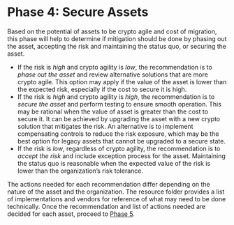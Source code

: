 # Phase 4: Secure Assets
Based on the potential of assets to be crypto agile and cost of migration, this phase will help to determine if mitigation should be done by phasing out the asset, accepting the risk and maintaining the status quo, or securing the asset.

- If the risk is *high* and crypto agility is *low*, the recommendation is to *phase out the asset* and review alternative solutions that are more crypto agile. This option may apply if the value of the asset is lower than the expected risk, especially if the cost to secure it is high.
- If the risk is *high* and crypto agility is *high*, the recommendation is to *secure the asset* and perform testing to ensure smooth operation. This may be rational when the value of asset is greater than the cost to secure it. It can be achieved by upgrading the asset with a new crypto solution that mitigates the risk. An alternative is to implement compensating controls to reduce the risk exposure, which may be the best option for legacy assets that cannot be upgraded to a secure state.
- If the risk is *low*, regardless of crypto agility, the recommendation is to *accept the risk* and include exception process for the asset. Maintaining the status quo is reasonable when the expected value of the risk is lower than the organization’s risk tolerance.

The actions needed for each recommendation differ depending on the nature of the asset and the organization. The resource folder provides a list of implementations and vendors for reference of what may need to be done technically. Once the recommendation and list of actions needed are decided for each asset, proceed to [Phase 5](https://github.com/comcast/CARAF/tree/main/Phase%205%3A%20Organizational%20Roadmap).
